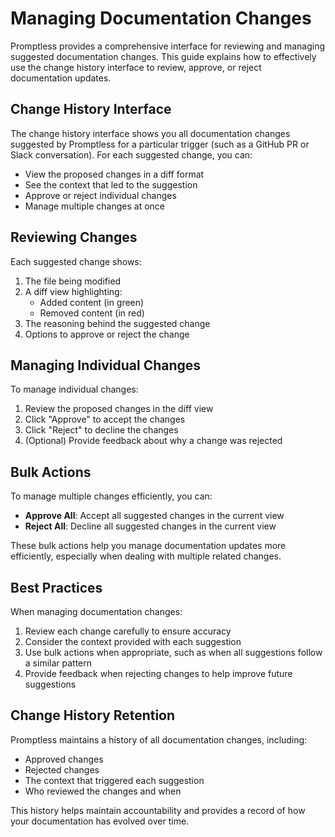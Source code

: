 # Managing Documentation Changes

Promptless provides a comprehensive interface for reviewing and managing suggested documentation changes. This guide explains how to effectively use the change history interface to review, approve, or reject documentation updates.

## Change History Interface

The change history interface shows you all documentation changes suggested by Promptless for a particular trigger (such as a GitHub PR or Slack conversation). For each suggested change, you can:

- View the proposed changes in a diff format
- See the context that led to the suggestion
- Approve or reject individual changes
- Manage multiple changes at once

## Reviewing Changes

Each suggested change shows:

1. The file being modified
2. A diff view highlighting:
   - Added content (in green)
   - Removed content (in red)
3. The reasoning behind the suggested change
4. Options to approve or reject the change

## Managing Individual Changes

To manage individual changes:

1. Review the proposed changes in the diff view
2. Click "Approve" to accept the changes
3. Click "Reject" to decline the changes
4. (Optional) Provide feedback about why a change was rejected

## Bulk Actions

To manage multiple changes efficiently, you can:

- **Approve All**: Accept all suggested changes in the current view
- **Reject All**: Decline all suggested changes in the current view

These bulk actions help you manage documentation updates more efficiently, especially when dealing with multiple related changes.

## Best Practices

When managing documentation changes:

1. Review each change carefully to ensure accuracy
2. Consider the context provided with each suggestion
3. Use bulk actions when appropriate, such as when all suggestions follow a similar pattern
4. Provide feedback when rejecting changes to help improve future suggestions

## Change History Retention

Promptless maintains a history of all documentation changes, including:

- Approved changes
- Rejected changes
- The context that triggered each suggestion
- Who reviewed the changes and when

This history helps maintain accountability and provides a record of how your documentation has evolved over time.